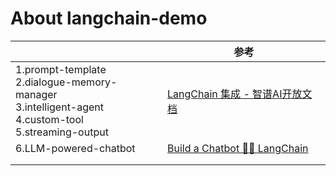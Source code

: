 # About langchain-demo

|                                                              | 参考                                                         |
| ------------------------------------------------------------ | ------------------------------------------------------------ |
| 1.prompt-template<br />2.dialogue-memory-manager<br />3.intelligent-agent<br />4.custom-tool<br />5.streaming-output | [LangChain 集成 - 智谱AI开放文档](https://docs.bigmodel.cn/cn/guide/develop/langchain/introduction#langchain) |
| 6.LLM-powered-chatbot                                        | [  Build a Chatbot  🦜️🔗 LangChain](https://python.langchain.com/docs/tutorials/chatbot/) |
|                                                              |                                                              |
|                                                              |                                                              |



